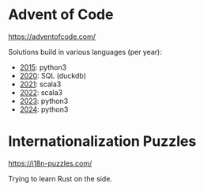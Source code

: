 # Advent of Code
https://adventofcode.com/

Solutions build in various languages (per year):
* [2015](2015): python3
* [2020](2020): SQL (duckdb)
* [2021](2022): scala3
* [2022](2022): scala3
* [2023](2023): python3
* [2024](2024): python3

# Internationali­zation Puzzles
https://i18n-puzzles.com/

Trying to learn Rust on the side.
